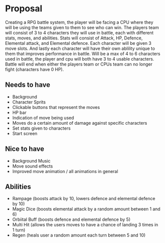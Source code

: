 # Proposal
Creating a RPG battle system, the player will be facing a CPU where they will be using the teams given to 
them to see who can win. The players team will consist of 3 to 4 characters they will use in battle, each with different stats, moves, and abilities. Stats will consist of Attack, HP, Defence, Elemental attack, and Elemental defence. Each character will be given 3 move slots. And lastly each character will have their own ablility unique to them that improves performance in battle. Will be a max of 4 to 6 characters used in battle, the player and cpu will both have 3 to 4 usable characters. Battle will end when either the players team or CPUs team can no longer fight (characters have 0 HP).
## Needs to have
- Background
- Character Sprits
- Clickable buttons that represent the moves
- HP bar 
- Indication of move being used 
- Moves do a certain amount of damage against specific characters
- Set stats given to characters
- Start screen
## Nice to have
- Background Music
- Move sound effects 
- Improved move animation / all animations in general


## Abilities
- Rampage (boosts attack by 10, lowers defence and elemental defence by 10)
- Magic Dice (boosts elemental attack by a random amount between 1 and 6)
- Orbiital Buff (boosts defence and elemental defence by 5)
- Multi Hit (allows the users moves to have a chance of landing 3 times in 1 turn)
- Regen (heals user a random amount each turn between 5 and 10)